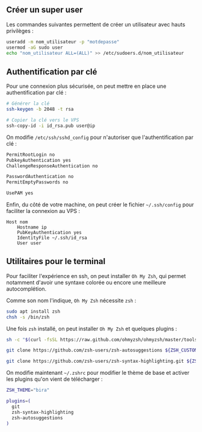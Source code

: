 ## Créer un super user

Les commandes suivantes permettent de créer un utilisateur avec hauts privilèges :
```bash
useradd -m nom_utilisateur -p "motdepasse"
usermod -aG sudo user
echo "nom_utilisateur ALL=(ALL)" >> /etc/sudoers.d/nom_utilisateur
```

## Authentification par clé

Pour une connexion plus sécurisée, on peut mettre en place une authentification par clé :
```bash
# Générer la clé
ssh-keygen -b 2048 -t rsa

# Copier la clé vers le VPS
ssh-copy-id -i id_rsa.pub user@ip
```

On modifie `/etc/ssh/sshd_config` pour n'autoriser que l'authentification par clé :
```bash
PermitRootLogin no
PubkeyAuthentication yes
ChallengeResponseAuthentication no

PasswordAuthentication no
PermitEmptyPasswords no

UsePAM yes
```

Enfin, du côté de votre machine, on peut créer le fichier `~/.ssh/config` pour faciliter la connexion au VPS :
```
Host nom
	Hostname ip
	PubKeyAuthentication yes
	IdentityFile ~/.ssh/id_rsa
	User user
```

## Utilitaires pour le terminal

Pour faciliter l'expérience en ssh, on peut installer `Oh My Zsh`, qui permet notamment d'avoir une syntaxe colorée ou encore une meilleure autocomplétion.

Comme son nom l'indique, `Oh My Zsh` nécessite `zsh` :
```bash
sudo apt install zsh
chsh -s /bin/zsh
```

Une fois `zsh` installé, on peut installer `Oh My Zsh` et quelques plugins :
```bash
sh -c "$(curl -fsSL https://raw.github.com/ohmyzsh/ohmyzsh/master/tools/install.sh)"

git clone https://github.com/zsh-users/zsh-autosuggestions ${ZSH_CUSTOM:-~/.oh-my-zsh/custom}/plugins/zsh-autosuggestions

git clone https://github.com/zsh-users/zsh-syntax-highlighting.git ${ZSH_CUSTOM:-~/.oh-my-zsh/custom}/plugins/zsh-syntax-highlighting
```

On modifie maintenant `~/.zshrc` pour modifier le thème de base et activer les plugins qu'on vient de télécharger :
```bash
ZSH_THEME="bira"

plugins=(
  git
  zsh-syntax-highlighting
  zsh-autosuggestions
)
```
